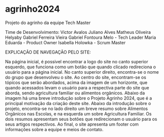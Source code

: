 # agrinho2024
Projeto do agrinho da equipe Tech Master

Time de Desenvolvimento:
    Victor Avalos
    Juliano Alves
    Matheus Oliveira
    Helyaby Gabriel Ferreira Vieira
    Gabriel Fontoura Melo - Tech Leader
    Maria Eduarda - Product Owner
    Isabella Holowka - Scrum Master

EXPLICAÇÃO DE NAVEGAÇÃO PELO SITE:

Na página inicial, é possivel encontrar a logo do site no canto superior esquerdo, que funciona como um botão que quando clicado redireciona o usuário para a página inicial.
No canto superior direito, encontra-se o nome do grupo que desenvolveu o site.
Ao centro do site, encontram-se os tópicos que serão abordados, acima da imagem de um horizonte, que quando acessados levam o usuário para a respectiva parte do site que aborda, sendo agricultura familiar ou alimentos orgânicos.
Abaixo da imagem há uma breve introdução sobre o Projeto Agrinho 2024, que é a principal motivação da criação deste site.
Abaixo da introdução sobre o projeto, encontra-se no lado direito um breve resumo sobre Alimentos Orgânicos nas Escolas, e na esquerda um sobre Agricultura Familiar. Os dois resumos apresentam seus botões que redirecionam o usuário para os seus artigos respectivos.
Ao final, o site apresenta um footer com informações sobre a equipe e meios de contato.